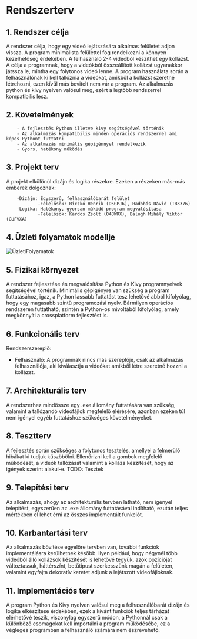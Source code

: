 # ﻿Rendszerterv

## 1. Rendszer célja

A rendszer célja, hogy egy videó lejátszására alkalmas felületet adjon vissza. A program minimalista felülettel fog rendelkezni a könnyen kezelhetőség érdekében. A felhasználó 2-4 videóból készíthet egy kollázst. A célja a programnak, hogy a videókból összeállított kollázst ugyanakkor játssza le, mintha egy folytonos videó lenne. A program használata során a felhasználónak ki kell tallóznia a videókat, amikből a kollázst szeretné létrehozni, ezen kívül más bevitelt nem vár a program. Az alkalmazás python és kivy nyelven valósul meg, ezért a legtöbb rendszerrel kompatibilis lesz.

## 2. Követelmények

        - A fejlesztés Python illetve kivy segítségével történik
        - Az alkalmazás kompatibilis minden operációs rendszerrel ami képes Pythont futtatni
        - Az alkalmazás minimális gépigénnyel rendelkezik
        - Gyors, hatékony működés
 
## 3. Projekt terv

A projekt elkülönül dizájn és logika részekre. Ezeken a részeken más-más emberek dolgoznak:

        -Dizájn: Egyszerű, felhasználóbarát felület
                -Felelősök: Riczkó Henrik (D5GPJ6), Hadobás Dávid (TB3376)
        -Logika: Hatékony, gyorsan működő program megvalósítása
                -Felelősök: Kardos Zsolt (O48WRX), Balogh Mihály Viktor (GUFVXA)

## 4. Üzleti folyamatok modellje

![ÜzletiFolyamatok](https://user-images.githubusercontent.com/82958011/141307230-9507f4b8-3976-4adc-9f6e-af649e7c0579.png)


## 5. Fizikai környezet

A rendszer fejlesztése és megvalósítása Python és Kivy programnyelvek segítségével történik. 
Minimális gépigényre van szükség a program futtatásához, igaz, a Python lassabb futtatást tesz lehetővé abból kifolyólag, hogy egy magasabb szintű programozási nyelv.
Bármilyen operációs rendszeren futtatható, szintén a Python-os mivoltából kifolyólag, amely megkönnyíti a crossplatform fejlesztést is.

## 6. Funkcionális terv

Rendszerszereplő: 
- Felhasználó: A programnak nincs más szereplője, csak az alkalmazás felhasználója, aki kiválasztja a videókat amikből létre szeretné hozzni a kollázst.

## 7. Architekturális terv

A rendszerhez mindössze egy .exe állomány futtatására van szükség, valamint a tallózandó videófájlok megfelelő elérésére, azonban ezeken túl nem igényel egyéb futtatáshoz szükséges követelményeket. 

## 8. Tesztterv

A fejlesztés során szükséges a folytonos tesztelés, amellyel a felmerülő hibákat ki tudjuk küszöbölni. Ellenőrizni kell a gombok megfelelő működését, a videók tallózását valamint a kollázs készítését, hogy az igények szerint alakul-e. TODO: Tesztek

## 9. Telepítési terv

Az alkalmazás, ahogy az architekturális tervben látható, nem igényel telepítést, egyszerűen az .exe állomány futtatásával indítható, ezután teljes mértékben el lehet érni az összes implementált funkciót.

## 10. Karbantartási terv

Az alkalmazás bővítése egyelőre tervben van, további funkciók implementálásra kerülhetnek később. Ilyen például, hogy négynél több videóból álló kollázsok készítését is lehetővé tegyük, azok pozícióját változtassuk, háttérszínt, betűtípust szerkesszünk magán a felületen, valamint egyfajta dekoratív keretet adjunk a lejátszott videofájloknak.

## 11. Implementációs terv

A program Python és Kivy nyelven valósul meg a felhasználóbarát dizájn és logika elkészítése érdekében, ezek a kívánt funkciók teljes tárházát elérhetővé teszik, viszonylag egyszerű módon, a Pythonnál csak a különböző csomagokat kell importálni a program működésébe, ez a végleges programban a felhasználó számára nem észrevehető. 

